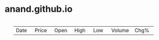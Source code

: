 # anand.github.io
# 
<head>
<meta http-equiv=Content-Type content="text/html; charset=utf-8">
<meta name=ProgId content=Excel.Sheet>
<meta name=Generator content="Microsoft Excel 12">
<link rel=File-List href="book4_files/filelist.xml">

<!--table
	{mso-displayed-decimal-separator:"\.";
	mso-displayed-thousand-separator:"\,";}
.xl1518172
	{padding-top:1px;
	padding-right:1px;
	padding-left:1px;
	mso-ignore:padding;
	color:black;
	font-size:11.0pt;
	font-weight:400;
	font-style:normal;
	text-decoration:none;
	font-family:Calibri, sans-serif;
	mso-font-charset:0;
	mso-number-format:General;
	text-align:general;
	vertical-align:bottom;
	mso-background-source:auto;
	mso-pattern:auto;
	white-space:nowrap;}
.xl6318172
	{color:#66758A;
	font-size:11.0pt;
	font-weight:400;
	font-style:normal;
	text-decoration:none;
	font-family:"Segoe UI", sans-serif;
	mso-font-charset:0;
	mso-number-format:"\[ENG\]\[$-409\]d\\-mmm\\-yy\;\@";
	text-align:left;
	vertical-align:middle;
	border-top:none;
	border-right:none;
	border-bottom:1.0pt solid #E3EAF2;
	border-left:none;
	mso-background-source:auto;
	mso-pattern:auto;
	white-space:nowrap;
	padding-left:9px;
	mso-char-indent-count:1;}
.xl6418172
	{padding-top:1px;
	padding-right:1px;
	padding-left:1px;
	mso-ignore:padding;
	color:#66758A;
	font-size:11.0pt;
	font-weight:400;
	font-style:normal;
	text-decoration:none;
	font-family:"Segoe UI", sans-serif;
	mso-font-charset:0;
	mso-number-format:Fixed;
	text-align:center;
	vertical-align:middle;
	border-top:none;
	border-right:none;
	border-bottom:1.0pt solid #E3EAF2;
	border-left:none;
	mso-background-source:auto;
	mso-pattern:auto;
	white-space:nowrap;}
.xl6518172
	{padding-top:1px;
	padding-right:1px;
	padding-left:1px;
	mso-ignore:padding;
	color:#66758A;
	font-size:11.0pt;
	font-weight:400;
	font-style:normal;
	text-decoration:none;
	font-family:"Segoe UI", sans-serif;
	mso-font-charset:0;
	mso-number-format:General;
	text-align:center;
	vertical-align:middle;
	border-top:none;
	border-right:none;
	border-bottom:1.0pt solid #E3EAF2;
	border-left:none;
	mso-background-source:auto;
	mso-pattern:auto;
	white-space:nowrap;}
-->

</head>

<body>
<!--[if !excel]>&nbsp;&nbsp;<![endif]-->
<!--The following information was generated by Microsoft Office Excel's Publish
as Web Page wizard.-->
<!--If the same item is republished from Excel, all information between the DIV
tags will be replaced.-->
<!----------------------------->
<!--START OF OUTPUT FROM EXCEL PUBLISH AS WEB PAGE WIZARD -->
<!----------------------------->

<div id="book4_18172" align=center x:publishsource="Excel">

<table border=0 cellpadding=0 cellspacing=0 width=448 style='border-collapse:
 collapse;table-layout:fixed;width:336pt'>
 <col width=64 span=7 style='width:48pt'>
 <tr height=23 style='height:17.25pt'>
  <td height=23 class=xl6318172 width=64 style='height:17.25pt;width:48pt'>Date</td>
  <td class=xl6418172 width=64 style='width:48pt'>Price</td>
  <td class=xl6418172 width=64 style='width:48pt'>Open</td>
  <td class=xl6418172 width=64 style='width:48pt'>High</td>
  <td class=xl6418172 width=64 style='width:48pt'>Low</td>
  <td class=xl6518172 width=64 style='width:48pt'>Volume</td>
  <td class=xl6518172 width=64 style='width:48pt'>Chg%</td>
 </tr>
 <![if supportMisalignedColumns]>
 <tr height=0 style='display:none'>
  <td width=64 style='width:48pt'></td>
  <td width=64 style='width:48pt'></td>
  <td width=64 style='width:48pt'></td>
  <td width=64 style='width:48pt'></td>
  <td width=64 style='width:48pt'></td>
  <td width=64 style='width:48pt'></td>
  <td width=64 style='width:48pt'></td>
 </tr>
 <![endif]>
</table>

</div>


<!----------------------------->
<!--END OF OUTPUT FROM EXCEL PUBLISH AS WEB PAGE WIZARD-->
<!----------------------------->
</body>

